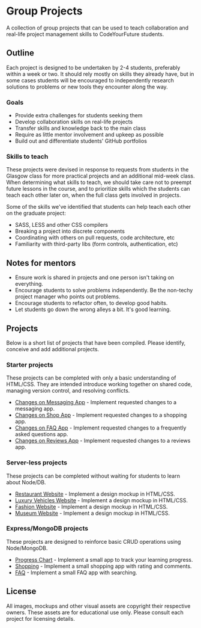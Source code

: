 # Group Projects

A collection of group projects that can be used to teach collaboration and real-life project management skills to CodeYourFuture students.

## Outline

Each project is designed to be undertaken by 2-4 students, preferably within a week or two. It should rely mostly on skills they already have, but in some cases students will be encouraged to independently research solutions to problems or new tools they encounter along the way.

### Goals

- Provide extra challenges for students seeking them
- Develop collaboration skills on real-life projects
- Transfer skills and knowledge back to the main class
- Require as little mentor involvement and upkeep as possible
- Build out and differentiate students' GitHub portfolios

### Skills to teach

These projects were devised in response to requests from students in the Glasgow class for more practical projects and an additional mid-week class. When determining what skills to teach, we should take care not to preempt future lessons in the course, and to prioritize skills which the students can teach each other later on, when the full class gets involved in projects.

Some of the skills we've identified that students can help teach each other on the graduate project:

- SASS, LESS and other CSS compilers
- Breaking a project into discrete components
- Coordinating with others on pull requests, code architecture, etc
- Familiarity with third-party libs (form controls, authentication, etc)

## Notes for mentors

- Ensure work is shared in projects and one person isn't taking on everything.
- Encourage students to solve problems independently. Be the non-techy project manager who points out problems.
- Encourage students to refactor often, to develop good habits.
- Let students go down the wrong alleys a bit. It's good learning.

## Projects

Below is a short list of projects that have been compiled. Please identify, conceive and add additional projects.

### Starter projects

These projects can be completed with only a basic understanding of HTML/CSS. They are intended introduce working together on shared code, managing version control, and resolving conflicts.

- [Changes on Messaging App](revisions-messaging/readme.md) - Implement requested changes to a messaging app.
- [Changes on Shop App](revisions-shop/readme.md) - Implement requested changes to a shopping app.
- [Changes on FAQ App](revisions-faq/readme.md) - Implement requested changes to a frequently asked questions app.
- [Changes on Reviews App](revisions-reviews/readme.md) - Implement requested changes to a reviews app.

### Server-less projects

These projects can be completed without waiting for students to learn about Node/DB.

- [Restaurant Website](restaurant-website/readme.md) - Implement a design mockup in HTML/CSS.
- [Luxury Vehicles Website](luxury-vehicles-website/readme.md) - Implement a design mockup in HTML/CSS.
- [Fashion Website](fashion-website/readme.md) - Implement a design mockup in HTML/CSS.
- [Museum Website](museum-website/readme.md) - Implement a design mockup in HTML/CSS.

### Express/MongoDB projects

These projects are designed to reinforce basic CRUD operations using Node/MongoDB.

- [Progress Chart](progress-chart/readme.md) - Implement a small app to track your learning progress.
- [Shopping](shop-comments/readme.md) - Implement a small shopping app with rating and comments.
- [FAQ](faq/readme.md) - Implement a small FAQ app with searching.

## License

All images, mockups and other visual assets are copyright their respective owners. These assets are for educational use only. Please consult each project for licensing details.
